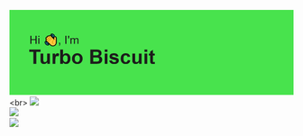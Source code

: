 ![Yes](https://raw.githubusercontent.com/TurboBiscuit/TurboBiscuit/master/header.png "Made Using REHeader https://reheader.glitch.me/home")<br>
[![](https://github-readme-stats.vercel.app/api?username=turbobiscuit&theme=dark)](https://trbo.sh)<br>
![](https://github-readme-stats.vercel.app/api/top-langs/?username=turbobiscuit&show_icons=true&theme=dark&layout=compact)<br>
![](https://github-readme-stats.vercel.app/api/wakatime?username=trbo&theme=dark)
